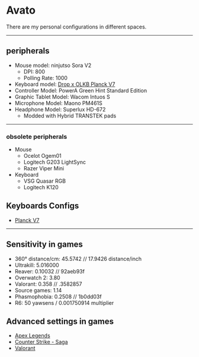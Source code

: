 # Avato
There are my personal configurations in different spaces.

--- 

## peripherals
- Mouse model: ninjutso Sora V2
  - DPI: 800
  - Polling Rate: 1000
- Keyboard model: [Drop x OLKB Planck V7](Personal/Keyboards/Planck/rev7)
- Controller Model: PowerA Green Hint Standard Edition
- Graphic Tablet Model: Wacom Intuos S
- Microphone Model: Maono PM461S
- Headphone Model: Superlux HD-672
  - Modded with Hybrid TRANSTEK pads

---

### obsolete peripherals
- Mouse
  - Ocelot Ogem01
  - Logitech G203 LightSync
  - Razer Viper Mini
- Keyboard
  - VSG Quasar RGB
  - Logitech K120
## Keyboards Configs
- [Planck V7](Personal/Keyboards/Planck/rev7)

---

## Sensitivity in games
- 360° distance/cm: 45.5742 // 17.9426 distance/inch
- Ultrakill: 5.016000
- Reaver: 0.10032 // 92aeb93f
- Overwatch 2: 3.80
- Valorant: 0.358 // .3582857
- Source games: 1.14
- Phasmophobia: 0.2508 // 1b0dd03f
- R6: 50 yawsens / 0.001750914 multiplier

## Advanced settings in games
- [Apex Legends](Personal/Games/Apex_Legends)
- [Counter Strike - Saga](Personal/Games/Counter_Strike)
- [Valorant](Personal/Games/VALORANT)
